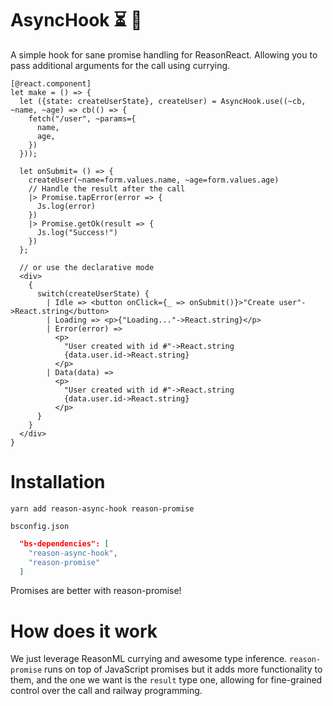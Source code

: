 # AsyncHook ⏳ 🎣

A simple hook for sane promise handling for ReasonReact.
Allowing you to pass additional arguments for the call using currying.

```reason
[@react.component]
let make = () => {
  let ({state: createUserState}, createUser) = AsyncHook.use((~cb, ~name, ~age) => cb(() => {
    fetch("/user", ~params={
      name,
      age,
    })
  }));

  let onSubmit= () => {
    createUser(~name=form.values.name, ~age=form.values.age)
    // Handle the result after the call
    |> Promise.tapError(error => {
      Js.log(error)
    })
    |> Promise.getOk(result => {
      Js.log("Success!")
    })
  };

  // or use the declarative mode
  <div>
    {
      switch(createUserState) {
        | Idle => <button onClick={_ => onSubmit()}>"Create user"->React.string</button>
        | Loading => <p>{"Loading..."->React.string}</p>
        | Error(error) => 
          <p>
            "User created with id #"->React.string
            {data.user.id->React.string}
          </p>
        | Data(data) =>
          <p>
            "User created with id #"->React.string
            {data.user.id->React.string}
          </p>
      }
    }
  </div>
}
```

# Installation

```
yarn add reason-async-hook reason-promise
```

`bsconfig.json`
```json
  "bs-dependencies": [
    "reason-async-hook",
    "reason-promise"
  ]
```

Promises are better with reason-promise!

# How does it work

We just leverage ReasonML currying and awesome type inference. `reason-promise` runs on top of
JavaScript promises but it adds more functionality to them, and the one we want is the `result` type one, allowing for fine-grained control over the call and railway programming.
